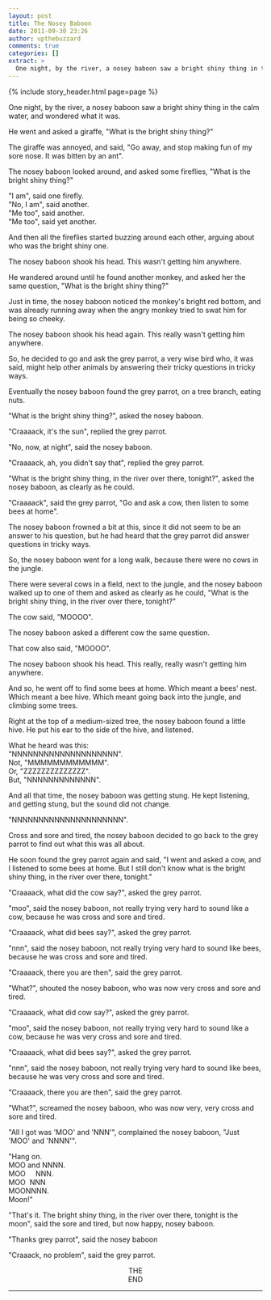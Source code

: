 ```yaml
---
layout: post
title: The Nosey Baboon
date: 2011-09-30 23:26
author: upthebuzzard
comments: true
categories: []
extract: >
  One night, by the river, a nosey baboon saw a bright shiny thing in the calm water, and wondered what it was.
---
```

{% include story_header.html page=page %}

One night, by the river, a nosey baboon saw a bright shiny thing in the calm water, and wondered what it was.

He went and asked a giraffe, "What is the bright shiny thing?"

The giraffe was annoyed, and said, "Go away, and stop making fun of my sore nose. It was bitten by an ant".

The nosey baboon looked around, and asked some fireflies, "What is the bright shiny thing?"

"I am", said one firefly.  
"No, I am", said another.  
"Me too", said another.  
"Me too", said yet another.

And then all the fireflies started buzzing around each other, arguing about who was the bright shiny one.

The nosey baboon shook his head. This wasn't getting him anywhere.

He wandered around until he found another monkey, and asked her the same question, "What is the bright shiny thing?"

Just in time, the nosey baboon noticed the monkey's bright red bottom, and was already running away when the angry monkey tried to swat him for being so cheeky.

The nosey baboon shook his head again. This really wasn't getting him anywhere.

So, he decided to go and ask the grey parrot, a very wise bird who, it was said, might help other animals by answering their tricky questions in tricky ways.

Eventually the nosey baboon found the grey parrot, on a tree branch, eating nuts.

"What is the bright shiny thing?", asked the nosey baboon.

"Craaaack, it's the sun", replied the grey parrot.

"No, now, at night", said the nosey baboon.

"Craaaack, ah, you didn't say that", replied the grey parrot.

"What is the bright shiny thing, in the river over there, tonight?", asked the nosey baboon, as clearly as he could.

"Craaaack", said the grey parrot, "Go and ask a cow, then listen to some bees at home".

The nosey baboon frowned a bit at this, since it did not seem to be an answer to his question, but he had heard that the grey parrot did answer questions in tricky ways.

So, the nosey baboon went for a long walk, because there were no cows in the jungle.

There were several cows in a field, next to the jungle, and the nosey baboon walked up to one of them and asked as clearly as he could, "What is the bright shiny thing, in the river over there, tonight?"

The cow said, "MOOOO".

The nosey baboon asked a different cow the same question.

That cow also said, "MOOOO".

The nosey baboon shook his head. This really, really wasn't getting him anywhere.

And so, he went off to find some bees at home. Which meant a bees' nest. Which meant a bee hive. Which meant going back into the jungle, and climbing some trees.

Right at the top of a medium-sized tree, the nosey baboon found a little hive. He put his ear to the side of the hive, and listened.

What he heard was this:  
"NNNNNNNNNNNNNNNNNNNN".  
Not, "MMMMMMMMMMMM".  
Or, "ZZZZZZZZZZZZZZ".  
But, "NNNNNNNNNNNNN".

And all that time, the nosey baboon was getting stung. He kept listening, and getting stung, but the sound did not change.

"NNNNNNNNNNNNNNNNNNNNN".

Cross and sore and tired, the nosey baboon decided to go back to the grey parrot to find out what this was all about.

He soon found the grey parrot again and said, "I went and asked a cow, and I listened to some bees at home. But I still don't know what is the bright shiny thing, in the river over there, tonight."

"Craaaack, what did the cow say?", asked the grey parrot.

"moo", said the nosey baboon, not really trying very hard to sound like a cow, because he was cross and sore and tired.

"Craaaack, what did bees say?", asked the grey parrot.

"nnn", said the nosey baboon, not really trying very hard to sound like bees, because he was cross and sore and tired.

"Craaaack, there you are then", said the grey parrot.

"What?", shouted the nosey baboon, who was now very cross and sore and tired.

"Craaaack, what did cow say?", asked the grey parrot.

"moo", said the nosey baboon,
not really trying very hard to sound like a cow, because he was very cross and sore and tired.

"Craaaack, what did bees say?", asked the grey parrot.

"nnn", said the nosey baboon, not really trying very hard to sound like bees, because he was very cross and sore and tired.

"Craaaack, there you are then", said the grey parrot.

"What?", screamed the nosey baboon, who was now very, very cross and sore and tired.

"All I got was 'MOO' and 'NNN'", complained the nosey baboon, "Just 'MOO' and 'NNNN'".

"Hang on.  
MOO and NNNN.  
MOO     NNN.  
MOO  NNN  
MOONNNN.  
Moon!"

"That's it. The bright shiny thing, in the river over there, tonight is the moon", said the sore and tired, but now happy, nosey baboon.

"Thanks grey parrot", said the nosey baboon

"Craaack, no problem", said the grey parrot.

<div style="text-align:center;">THE</div>
<div style="text-align:center;">END</div>

<hr />
